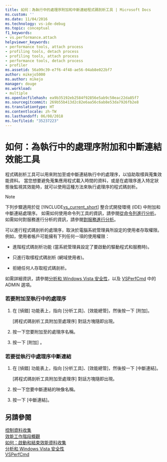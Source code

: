 ```yaml
---
title: 如何：為執行中的處理序附加和中斷連結程式碼剖析工具 | Microsoft Docs
ms.custom: ''
ms.date: 11/04/2016
ms.technology: vs-ide-debug
ms.topic: conceptual
f1_keywords:
- vs.performance.attach
helpviewer_keywords:
- performance tools, attach process
- profiling tools, detach process
- profiling tools, attach process
- performance tools, detach process
- profiler
ms.assetid: 56a99c39-e7f6-4f48-ae56-04ab8e022bf7
author: mikejo5000
ms.author: mikejo
manager: douge
ms.workload:
- multiple
ms.openlocfilehash: ea9b35192eb2584f92856e5ab9c50eac22da85f7
ms.sourcegitcommit: 269b55b413d2c82e6aa56c6ab8e53da7926fb2e8
ms.translationtype: HT
ms.contentlocale: zh-TW
ms.lasthandoff: 06/08/2018
ms.locfileid: "35237223"
---
```

# <a name="how-to-attach-and-detach-performance-tools-to-running-processes"></a>如何：為執行中的處理序附加和中斷連結效能工具
程式碼剖析工具可以用來附加至或中斷連結執行中的處理序，以協助取樣與蒐集效能資料。 當您想要避免蒐集應用程式載入時間的資料，或是在處理序進入特定狀態後監視其效能時，就可以使用這種方法來執行處理序的程式碼剖析。  
  
> [!NOTE]
>  下列步驟適用於從 [!INCLUDE[vs_current_short](../code-quality/includes/vs_current_short_md.md)] 整合式開發環境 (IDE) 中附加和中斷連結處理序。 如需如何使用命令列工具的資訊，請參閱[從命令列進行分析](../profiling/using-the-profiling-tools-from-the-command-line.md)。 如需如何對服務進行分析的資訊，請參閱[對服務進行分析](../profiling/command-line-profiling-of-services.md)。  
  
 可以進行程式碼剖析的處理序，取決於電腦系統管理員所設定的使用者存取權限。 例如，使用者帳戶可能擁有下列任何一項的使用權限：  
  
-   進階程式碼剖析功能 (當系統管理員設定了要啟動的驅動程式和服務時)。  
  
-   只進行取樣程式碼剖析 (網域使用者)。  
  
-   拒絕任何人存取程式碼剖析。  
  
 如需詳細資訊，請參閱[分析和 Windows Vista 安全性](../profiling/profiling-and-windows-vista-security.md)，以及 [VSPerfCmd](../profiling/vsperfcmd.md) 中的 ADMIN 選項。  
  
### <a name="to-attach-to-a-running-process"></a>若要附加至執行中的處理序  
  
1.  在 [偵錯] 功能表上，指向 [分析工具]、[效能總管]，然後按一下 [附加]。    
  
     [將程式碼剖析工具附加至處理序] 對話方塊隨即出現。  
  
2.  按一下您要附加至的處理序名稱。  
  
3.  按一下 [附加] 。  
  
### <a name="to-detach-from-a-running-process"></a>若要從執行中處理序中斷連結  
  
1.  在 [偵錯] 功能表上，指向 [分析工具]、[效能總管]，然後按一下 [中斷連結]。 
  
     [將程式碼剖析工具附加至處理序] 對話方塊隨即出現。  
  
2.  按一下您要中斷連結的映像名稱。  
  
3.  按一下 [中斷連結]。  
  
## <a name="see-also"></a>另請參閱  
 [控制資料收集](../profiling/controlling-data-collection.md)   
 [效能工作階段概觀](../profiling/performance-session-overview.md)   
 [如何：啟動和結束效能資料收集](../profiling/how-to-start-and-end-performance-data-collection.md)   
 [分析和 Windows Vista 安全性](../profiling/profiling-and-windows-vista-security.md)   
 [VSPerfCmd](../profiling/vsperfcmd.md)